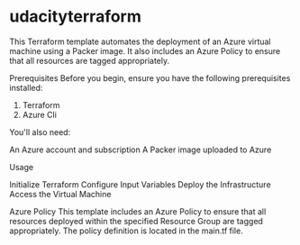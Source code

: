 # udacityterraform

This Terraform template automates the deployment of an Azure virtual machine using a Packer image. It also includes an Azure Policy to ensure that all resources are tagged appropriately.

Prerequisites
Before you begin, ensure you have the following prerequisites installed:
1. Terraform
2. Azure Cli

You'll also need:

An Azure account and subscription
A Packer image uploaded to Azure

Usage

 Initialize Terraform
 Configure Input Variables
 Deploy the Infrastructure
 Access the Virtual Machine


Azure Policy
This template includes an Azure Policy to ensure that all resources deployed within the specified Resource Group are tagged appropriately. The policy definition is located in the main.tf file.
